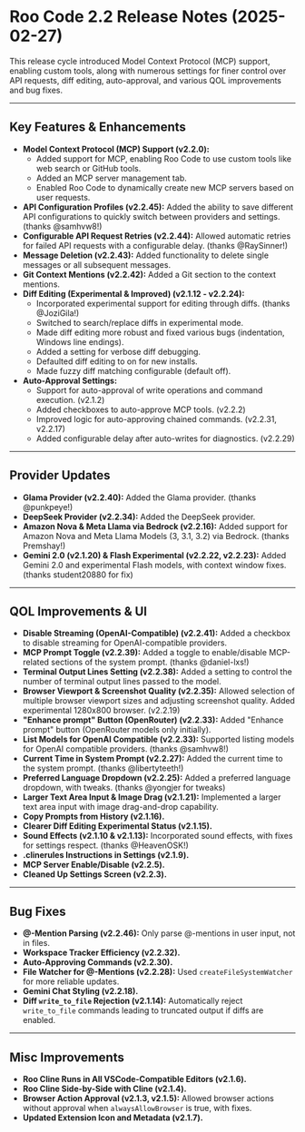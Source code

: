 # Roo Code 2.2 Release Notes (2025-02-27)

This release cycle introduced Model Context Protocol (MCP) support, enabling custom tools, along with numerous settings for finer control over API requests, diff editing, auto-approval, and various QOL improvements and bug fixes.

---

## Key Features & Enhancements

*   **Model Context Protocol (MCP) Support (v2.2.0):**
    *   Added support for MCP, enabling Roo Code to use custom tools like web search or GitHub tools.
    *   Added an MCP server management tab.
    *   Enabled Roo Code to dynamically create new MCP servers based on user requests.
*   **API Configuration Profiles (v2.2.45):** Added the ability to save different API configurations to quickly switch between providers and settings. (thanks @samhvw8!)
*   **Configurable API Request Retries (v2.2.44):** Allowed automatic retries for failed API requests with a configurable delay. (thanks @RaySinner!)
*   **Message Deletion (v2.2.43):** Added functionality to delete single messages or all subsequent messages.
*   **Git Context Mentions (v2.2.42):** Added a Git section to the context mentions.
*   **Diff Editing (Experimental & Improved) (v2.1.12 - v2.2.24):**
    *   Incorporated experimental support for editing through diffs. (thanks @JoziGila!)
    *   Switched to search/replace diffs in experimental mode.
    *   Made diff editing more robust and fixed various bugs (indentation, Windows line endings).
    *   Added a setting for verbose diff debugging.
    *   Defaulted diff editing to on for new installs.
    *   Made fuzzy diff matching configurable (default off).
*   **Auto-Approval Settings:**
    *   Support for auto-approval of write operations and command execution. (v2.1.2)
    *   Added checkboxes to auto-approve MCP tools. (v2.2.2)
    *   Improved logic for auto-approving chained commands. (v2.2.31, v2.2.17)
    *   Added configurable delay after auto-writes for diagnostics. (v2.2.29)

---

## Provider Updates

*   **Glama Provider (v2.2.40):** Added the Glama provider. (thanks @punkpeye!)
*   **DeepSeek Provider (v2.2.34):** Added the DeepSeek provider.
*   **Amazon Nova & Meta Llama via Bedrock (v2.2.16):** Added support for Amazon Nova and Meta Llama Models (3, 3.1, 3.2) via Bedrock. (thanks Premshay!)
*   **Gemini 2.0 (v2.1.20) & Flash Experimental (v2.2.22, v2.2.23):** Added Gemini 2.0 and experimental Flash models, with context window fixes. (thanks student20880 for fix)

---

## QOL Improvements & UI

*   **Disable Streaming (OpenAI-Compatible) (v2.2.41):** Added a checkbox to disable streaming for OpenAI-compatible providers.
*   **MCP Prompt Toggle (v2.2.39):** Added a toggle to enable/disable MCP-related sections of the system prompt. (thanks @daniel-lxs!)
*   **Terminal Output Lines Setting (v2.2.38):** Added a setting to control the number of terminal output lines passed to the model.
*   **Browser Viewport & Screenshot Quality (v2.2.35):** Allowed selection of multiple browser viewport sizes and adjusting screenshot quality. Added experimental 1280x800 browser. (v2.2.19)
*   **"Enhance prompt" Button (OpenRouter) (v2.2.33):** Added "Enhance prompt" button (OpenRouter models only initially).
*   **List Models for OpenAI Compatible (v2.2.33):** Supported listing models for OpenAI compatible providers. (thanks @samhvw8!)
*   **Current Time in System Prompt (v2.2.27):** Added the current time to the system prompt. (thanks @libertyteeth!)
*   **Preferred Language Dropdown (v2.2.25):** Added a preferred language dropdown, with tweaks. (thanks @yongjer for tweaks)
*   **Larger Text Area Input & Image Drag (v2.1.21):** Implemented a larger text area input with image drag-and-drop capability.
*   **Copy Prompts from History (v2.1.16).**
*   **Clearer Diff Editing Experimental Status (v2.1.15).**
*   **Sound Effects (v2.1.10 & v2.1.13):** Incorporated sound effects, with fixes for settings respect. (thanks @HeavenOSK!)
*   **.clinerules Instructions in Settings (v2.1.9).**
*   **MCP Server Enable/Disable (v2.2.5).**
*   **Cleaned Up Settings Screen (v2.2.3).**

---

## Bug Fixes

*   **@-Mention Parsing (v2.2.46):** Only parse @-mentions in user input, not in files.
*   **Workspace Tracker Efficiency (v2.2.32).**
*   **Auto-Approving Commands (v2.2.30).**
*   **File Watcher for @-Mentions (v2.2.28):** Used `createFileSystemWatcher` for more reliable updates.
*   **Gemini Chat Styling (v2.2.18).**
*   **Diff `write_to_file` Rejection (v2.1.14):** Automatically reject `write_to_file` commands leading to truncated output if diffs are enabled.

---

## Misc Improvements

*   **Roo Cline Runs in All VSCode-Compatible Editors (v2.1.6).**
*   **Roo Cline Side-by-Side with Cline (v2.1.4).**
*   **Browser Action Approval (v2.1.3, v2.1.5):** Allowed browser actions without approval when `alwaysAllowBrowser` is true, with fixes.
*   **Updated Extension Icon and Metadata (v2.1.7).**